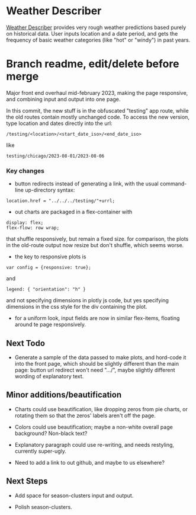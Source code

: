 # Weather Describer

 <a href="http://funwithweather.pythonanywhere.com">Weather Describer</a> provides very rough weather predictions based purely on historical data. User inputs location and a date period, and gets the frequency of basic weather categories (like "hot" or "windy") in past years. 


# Branch readme, edit/delete before merge

 Major front end overhaul mid-february 2023, making the page responsive, and combining input and output into one page.

 In this commit, the new stuff is in the obfuscated "testing" app route, while the old routes contain mostly unchanged code. To access the new version, type location and dates directly into the url:


```
/testing/<location>/<start_date_iso>/<end_date_iso>
```

like

```
testing/chicago/2023-08-01/2023-08-06
```


### Key changes

- button redirects instead of generating a link, with the usual command-line up-directory syntax:
```
location.href = "../../../testing/"+urrl;
```

- out charts are packaged in a flex-container with
```
display: flex;
flex-flow: row wrap;
```
that shuffle responsively, but remain a fixed size.
for comparison, the plots in the old-route output now resize but don't shuffle, which seems worse.

- the key to responsive plots is
```
var config = {responsive: true};
```
and
```
legend: { "orientation": "h" }
```
and not specifying dimensions in plotly js code, but yes specifying dimensions in the css style for the div containing the plot.

- for a uniform look, input fields are now in similar flex-items, floating around te page responsively.

## Next Todo 

- Generate a sample of the data passed to make plots, and hord-code it into the front page, which should be slightly different than the main page: button url redirect won't need ".../", maybe slightly different wording of explanatory text.

## Minor additions/beautification

 - Charts could use beautification, like dropping zeros from pie charts, or rotating them so that the zeros' labels aren't off the page.

 - Colors could use beautification; maybe a non-white overall page background? Non-black text?

 - Explanatory paragraph could use re-writing, and needs restyling, currently super-ugly.

 - Need to add a link to out github, and maybe to us elsewhere?

## Next Steps

 - Add space for season-clusters input and output.

 - Polish season-clusters.

















